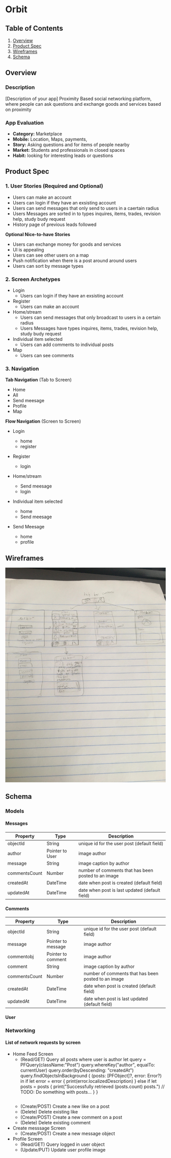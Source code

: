 # Orbit

## Table of Contents
1. [Overview](#Overview)
1. [Product Spec](#Product-Spec)
1. [Wireframes](#Wireframes)
2. [Schema](#Schema)

## Overview
### Description
[Description of your app]
Proximity Based social networking platform, where people can ask questions and exchange goods and services based on proximity

### App Evaluation

- **Category:** Marketplace
- **Mobile:** Location, Maps, payments,
- **Story:** Asking questions and for items of people nearby
- **Market:** Students and professionals in closed spaces 
- **Habit:** looking for interesting leads or questions


## Product Spec

### 1. User Stories (Required and Optional)

* Users can make an account
* Users can login if they have an exsisting account
* Users can send messages that only send to users in a caertain radius
* Users Messages are sorted in to types inquires, items, trades, revision help, study budy request
* History page of previous leads followed



**Optional Nice-to-have Stories**

* Users can exchange money for goods and services
* UI is appealing 
* Users can see other users on a map
* Push notification when there is a post around around users
* Users can sort by message types


### 2. Screen Archetypes

* Login
    * Users can login if they have an exsisting account
* Register
    * Users can make an account
* Home/stream
    * Users can send messages that only broadcast to users in a certain radius
    * Users Messages have  types inquires, items, trades, revision help, study budy request
* Individual item selected
   * Users can add comments to individual posts
* Map
   * Users can see comments

   

### 3. Navigation

**Tab Navigation** (Tab to Screen)

* Home
* All
* Send meesage
* Profile
* Map

**Flow Navigation** (Screen to Screen)

* Login
    * home
    * register 
   
* Register
    * login

* Home/stream
    * Send meesage
    * login
    
* Individual item selected
    * home 
    * Send meesage
    
* Send Meesage 
   * home 
   * profile




## Wireframes
<img src="https://github.com/prycey/orbit/blob/master/orbit.jpg" width=600>



## Schema 
### Models
#### Messages

   | Property      | Type     | Description |
   | ------------- | -------- | ------------|
   | objectId      | String   | unique id for the user post (default field) |
   | author        | Pointer to User| image author |
   | message       | String   | image caption by author |
   | commentsCount | Number   | number of comments that has been posted to an image |
   | createdAt     | DateTime | date when post is created (default field) |
   | updatedAt     | DateTime | date when post is last updated (default field) |
   
#### Comments 
 | Property      | Type     | Description |
   | ------------- | -------- | ------------|
   | objectId      | String   | unique id for the user post (default field) |
   | message       | Pointer to message| image author |
   | commentobj       | Pointer to comment| image author |
   | comment       | String   | image caption by author |
   | commentsCount | Number   | number of comments that has been posted to an image |
   | createdAt     | DateTime | date when post is created (default field) |
   | updatedAt     | DateTime | date when post is last updated (default field) |
#### User
####
  
### Networking
#### List of network requests by screen
   - Home Feed Screen
      - (Read/GET) Query all posts where user is author
         let query = PFQuery(className:"Post")
         query.whereKey("author", equalTo: currentUser)
         query.order(byDescending: "createdAt")
         query.findObjectsInBackground { (posts: [PFObject]?, error: Error?) in
            if let error = error { 
               print(error.localizedDescription)
            } else if let posts = posts {
               print("Successfully retrieved \(posts.count) posts.")
           // TODO: Do something with posts...
            }
         }
         ```
      - (Create/POST) Create a new like on a post
      - (Delete) Delete existing like
      - (Create/POST) Create a new comment on a post
      - (Delete) Delete existing comment
   - Create messsage Screen
      - (Create/POST) Create a new message object
   - Profile Screen
      - (Read/GET) Query logged in user object
      - (Update/PUT) Update user profile image
